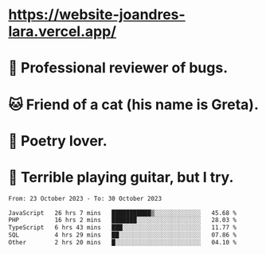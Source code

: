 # https://website-joandres-lara.vercel.app/
# 🐛 Professional reviewer of bugs.
# 🐱 Friend of a cat (his name is Greta).
# 📜 Poetry lover.
# 🎸 Terrible playing guitar, but I try.

<!--START_SECTION:waka-->

```txt
From: 23 October 2023 - To: 30 October 2023

JavaScript   26 hrs 7 mins   ███████████▒░░░░░░░░░░░░░   45.68 %
PHP          16 hrs 2 mins   ███████░░░░░░░░░░░░░░░░░░   28.03 %
TypeScript   6 hrs 43 mins   ███░░░░░░░░░░░░░░░░░░░░░░   11.77 %
SQL          4 hrs 29 mins   ██░░░░░░░░░░░░░░░░░░░░░░░   07.86 %
Other        2 hrs 20 mins   █░░░░░░░░░░░░░░░░░░░░░░░░   04.10 %
```

<!--END_SECTION:waka-->
